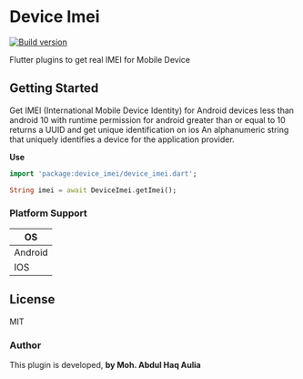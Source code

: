 # Device Imei

[ ![Build version](https://img.shields.io/badge/pub-v0.0.4+1-green)](https://pub.dev/packages/device_imei)

Flutter plugins to get real IMEI for Mobile Device

## Getting Started

Get IMEI (International Mobile Device Identity) for Android devices less than android 10 with runtime permission for android greater than or equal to 10 returns a UUID and get unique identification on ios An alphanumeric string that uniquely identifies a device for the application provider.

**Use**
```dart
import 'package:device_imei/device_imei.dart';

String imei = await DeviceImei.getImei();
```

### Platform Support

OS |
-- |
Android |
IOS |


License
----

MIT

### Author

This plugin is developed, **by Moh. Abdul Haq Aulia**